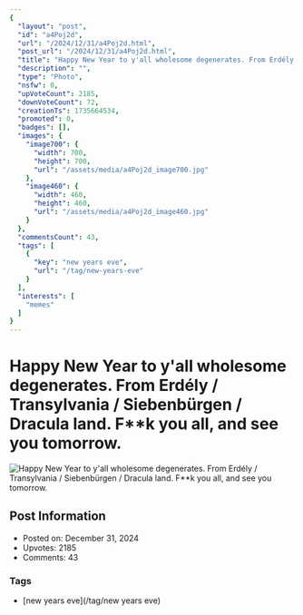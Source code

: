 ```yaml
---
{
  "layout": "post",
  "id": "a4Poj2d",
  "url": "/2024/12/31/a4Poj2d.html",
  "post_url": "/2024/12/31/a4Poj2d.html",
  "title": "Happy New Year to y'all wholesome degenerates. From Erdély / Transylvania / Siebenbürgen / Dracula land. F**k you all, and see you tomorrow.",
  "description": "",
  "type": "Photo",
  "nsfw": 0,
  "upVoteCount": 2185,
  "downVoteCount": 72,
  "creationTs": 1735664534,
  "promoted": 0,
  "badges": [],
  "images": {
    "image700": {
      "width": 700,
      "height": 700,
      "url": "/assets/media/a4Poj2d_image700.jpg"
    },
    "image460": {
      "width": 460,
      "height": 460,
      "url": "/assets/media/a4Poj2d_image460.jpg"
    }
  },
  "commentsCount": 43,
  "tags": [
    {
      "key": "new years eve",
      "url": "/tag/new-years-eve"
    }
  ],
  "interests": [
    "memes"
  ]
}
---
```


# Happy New Year to y'all wholesome degenerates. From Erdély / Transylvania / Siebenbürgen / Dracula land. F**k you all, and see you tomorrow.

![Happy New Year to y'all wholesome degenerates. From Erdély / Transylvania / Siebenbürgen / Dracula land. F**k you all, and see you tomorrow.](/assets/media/a4Poj2d_image700.jpg)

## Post Information

- Posted on: December 31, 2024
- Upvotes: 2185
- Comments: 43

### Tags

- [new years eve](/tag/new years eve)
